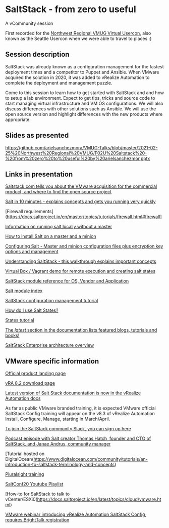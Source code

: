 # SaltStack - from zero to useful

A vCommunity session

First recorded for the [Northwest Regional VMUG Virtual Usercon](https://www.vmug.com/events2/vmug-usercon/2021-northwest-regional-virtual-usercon), also known as the Seattle Usercon when we were able to travel to places :)


## Session description

SaltStack was already known as a configuration management for the fastest deployment times and a competitor to Puppet and Ansible. When VMware acquired the solution in 2020, it was added to vRealize Automation to complete the deployment and management puzzle.

Come to this session to learn how to get started with SaltStack and and how to setup a lab environment. Expect to get tips, tricks and source code to start managing virtual infrastructure and VM OS configurations. We will also discuss differences with other solutions such as Ansible. We will use the open source version and highlight differences with the new products where appropriate.

## Slides as presented

https://github.com/arielsanchezmora/VMUG-Talks/blob/master/2021-02-25%20Northwest%20Regional%20VMUG/F02U%20Saltstack%20-%20from%20zero%20to%20useful%20by%20arielsanchezmor.pptx

## Links in presentation

[Saltstack.com tells you about the VMware acquisition for the commercial product, and where to find the open source project](https://www.saltstack.com/)

[Salt in 10 minutes - explains concepts and gets you running very quickly](https://docs.saltproject.io/en/master/topics/tutorials/walkthrough.html#salt-in-10-minutes/)

[Firewall requirements](https://docs.saltproject.io/en/master/topics/tutorials/firewall.html#firewall]

[Information on running salt locally without a master](https://docs.saltproject.io/en/master/topics/tutorials/quickstart.html#masterless-quickstart)

[How to install Salt on a master and a minion](http://repo.saltproject.io/index.html)

[Configuring Salt - Master and minion configuration files plus encryption key options and management](https://docs.saltproject.io/en/latest/ref/configuration/index.html)

[Understanding SaltStack - this walkthrough explains important concepts](https://docs.saltproject.io/en/getstarted/system/index.html)

[Virtual Box / Vagrant demo for remote execution and creating salt states](https://docs.saltproject.io/en/getstarted/fundamentals/)

[SaltStack module reference for OS, Vendor and Application](https://docs.saltproject.io/en/latest/ref/modules/all/index.html)

[Salt module index](https://docs.saltproject.io/en/latest/py-modindex.html)

[SaltStack configuration management tutorial](https://docs.saltproject.io/en/getstarted/config/index.html)

[How do I use Salt States?](https://docs.saltproject.io/en/master/topics/tutorials/starting_states.html#starting-states)

[States tutorial](https://docs.saltproject.io/en/master/topics/tutorials/states_pt1.html#states-tutorial)

[The _latest_ section in the documentation lists featured blogs, tutorials and books!](https://docs.saltproject.io/en/latest/)

[SaltStack Enterprise architecture overview](https://enterprise.saltstack.com/en/latest/docs/sse-system-architecture.html)


## VMware specific information

[Official product landing page](https://www.vmware.com/products/vrealize-automation/saltstack-config.html)

[vRA 8.2 download page](https://my.vmware.com/en/web/vmware/downloads/info/slug/infrastructure_operations_management/vmware_vrealize_automation/8_2)

[Latest version of Salt Stack documentation is now in the vRealize Automation docs](https://docs.vmware.com/en/vRealize-Automation/index.html)

As far as public VMware branded training, it is expected VMware official SaltStack Config training will appear on the v8.3 of vRealize Automation Install, Configure, Manage, starting in March/April.

[To join the SaltStack community Slack, you can sign up here](https://saltstackcommunity.herokuapp.com/)

[Podcast episode with Salt creator Thomas Hatch, founder and CTO of SaltStack, and Janae Andrus, community manager](https://thenewstack.io/saltstacks-open-source-future-under-vmware/)

[Tutorial hosted on DigitalOcean(https://www.digitalocean.com/community/tutorials/an-introduction-to-saltstack-terminology-and-concepts)

[Pluralsight training](https://app.pluralsight.com/library/courses/getting-started-salt-open/table-of-contents)

[SaltConf20 Youtube Playlist](https://www.youtube.com/playlist?list=PL9svBjLDUl__frIm2HOGPm1GrcVQkOZTe)

[How-to for SaltStack to talk to vCenter/ESXi0(https://docs.saltproject.io/en/latest/topics/cloud/vmware.html)

[VMware webinar introducing vRealize Automation SaltStack Config, requires BrightTalk registration](https://www.brighttalk.com/webcast/18420/462197)
